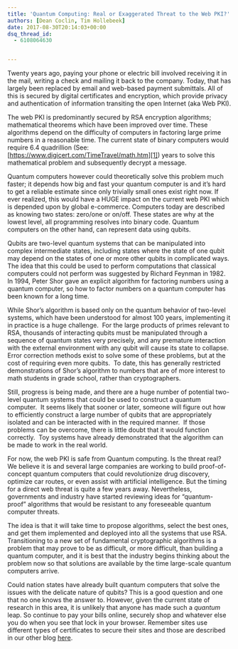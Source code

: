 ```yaml
---
title: 'Quantum Computing: Real or Exaggerated Threat to the Web PKI?'
authors: [Dean Coclin, Tim Hollebeek]
date: 2017-08-30T20:14:03+00:00
dsq_thread_id:
  - 6108064630


---
```

Twenty years ago, paying your phone or electric bill involved receiving it in the mail, writing a check and mailing it back to the company. Today, that has largely been replaced by email and web-based payment submittals. All of this is secured by digital certificates and encryption, which provide privacy and authentication of information transiting the open Internet (aka Web PKI).

The web PKI is predominantly secured by RSA encryption algorithms; mathematical theorems which have been improved over time. These algorithms depend on the difficulty of computers in factoring large prime numbers in a reasonable time. The current state of binary computers would require 6.4 quadrillion (See: [https://www.digicert.com/TimeTravel/math.htm][1]) years to solve this mathematical problem and subsequently decrypt a message.

Quantum computers however could theoretically solve this problem much faster; it depends how big and fast your quantum computer is and it’s hard to get a reliable estimate since only trivially small ones exist right now. If ever realized, this would have a HUGE impact on the current web PKI which is depended upon by global e-commerce. Computers today are described as knowing two states: zero/one or on/off. These states are why at the lowest level, all programming resolves into binary code. Quantum computers on the other hand, can represent data using qubits.

Qubits are two-level quantum systems that can be manipulated into complex intermediate states, including states where the state of one qubit may depend on the states of one or more other qubits in complicated ways.  The idea that this could be used to perform computations that classical computers could not perform was suggested by Richard Feynman in 1982.  In 1994, Peter Shor gave an explicit algorithm for factoring numbers using a quantum computer, so how to factor numbers on a quantum computer has been known for a long time.

While Shor’s algorithm is based only on the quantum behavior of two-level systems, which have been understood for almost 100 years, implementing it in practice is a huge challenge.  For the large products of primes relevant to RSA, thousands of interacting qubits must be manipulated through a sequence of quantum states very precisely, and any premature interaction with the external environment with any qubit will cause its state to collapse.  Error correction methods exist to solve some of these problems, but at the cost of requiring even more qubits.  To date, this has generally restricted demonstrations of Shor’s algorithm to numbers that are of more interest to math students in grade school, rather than cryptographers.

Still, progress is being made, and there are a huge number of potential two-level quantum systems that could be used to construct a quantum computer.  It seems likely that sooner or later, someone will figure out how to efficiently construct a large number of qubits that are appropriately isolated and can be interacted with in the required manner.  If those problems can be overcome, there is little doubt that it would function correctly.  Toy systems have already demonstrated that the algorithm can be made to work in the real world.

For now, the web PKI is safe from Quantum computing. Is the threat real? We believe it is and several large companies are working to build proof-of-concept quantum computers that could revolutionize drug discovery, optimize car routes, or even assist with artificial intelligence. But the timing for a direct web threat is quite a few years away. Nevertheless, governments and industry have started reviewing ideas for “quantum-proof” algorithms that would be resistant to any foreseeable quantum computer threats.

The idea is that it will take time to propose algorithms, select the best ones, and get them implemented and deployed into all the systems that use RSA.  Transitioning to a new set of fundamental cryptographic algorithms is a problem that may prove to be as difficult, or more difficult, than building a quantum computer, and it is best that the industry begins thinking about the problem now so that solutions are available by the time large-scale quantum computers arrive.

Could nation states have already built quantum computers that solve the issues with the delicate nature of qubits? This is a good question and one that no one knows the answer to. However, given the current state of research in this area, it is unlikely that anyone has made such a _quantum_ leap. So continue to pay your bills online, securely shop and whatever else you do when you see that lock in your browser. Remember sites use different types of certificates to secure their sites and those are described in our other blog [here][2].

 [1]: https://clicktime.symantec.com/a/1/TP4yZcdQW9gewBItJK_lgR8cAeaYn1sjeg-OPz3013I=?d=9FvaWypmJdBValJZWMJMkKrPmgYlZ7wS2mW_GmhzMhPBOfaKCMC_Yg7IIrSwQGJqviJSQmP0qd0OSPVJFgs_tUD5DGp2fYSwyuXxfFVUY0bi0cSyZUjvygH2j5UESXM1Cem9M6iriBfUgwzhm_wruHD77sicSww0szVJV-2T4tMEOxfhvKPeQ8K4OzKnpTWU5qM1K3JVmQ7mh9O2Ty7tskt-bBqi8LKldHthM2YX4G1kOLOF4akDnrOIna_86-kXs2nr17IMYvGeevaNn5TfniuakEGmTB7qsZ35qbURzhTeTPh2hwr6J4tM5WeqkRCn26vZMCPnTAk-8SrJo8_SIVeW74EuloQ3_Ew_qR61mb_YCLX78K6H08SV5P7KfNmYeMbsGeHwkkdN7Syt0j2L-1AL6PVjf4lFVqVicV0amOk%3D&u=https%3A%2F%2Fscanmail.trustwave.com%2F%3Fc%3D4062%26amp%3Bd%3D7Y-g2dltHLtKB9isUn1bu_QUPHtVEG-aEnQm5Vke5A%26amp%3Bs%3D5%26amp%3Bu%3Dhttps%253a%252f%252fwww%252edigicert%252ecom%252fTimeTravel%252fmath%252ehtm
 [2]: https://clicktime.symantec.com/a/1/3rv_iioujUyUxGNvFHSJ3DpquTUv1XNnnb2pT5pmv0c=?d=9FvaWypmJdBValJZWMJMkKrPmgYlZ7wS2mW_GmhzMhPBOfaKCMC_Yg7IIrSwQGJqviJSQmP0qd0OSPVJFgs_tUD5DGp2fYSwyuXxfFVUY0bi0cSyZUjvygH2j5UESXM1Cem9M6iriBfUgwzhm_wruHD77sicSww0szVJV-2T4tMEOxfhvKPeQ8K4OzKnpTWU5qM1K3JVmQ7mh9O2Ty7tskt-bBqi8LKldHthM2YX4G1kOLOF4akDnrOIna_86-kXs2nr17IMYvGeevaNn5TfniuakEGmTB7qsZ35qbURzhTeTPh2hwr6J4tM5WeqkRCn26vZMCPnTAk-8SrJo8_SIVeW74EuloQ3_Ew_qR61mb_YCLX78K6H08SV5P7KfNmYeMbsGeHwkkdN7Syt0j2L-1AL6PVjf4lFVqVicV0amOk%3D&u=https%3A%2F%2Fcasecurity.org%2F2013%2F08%2F07%2Fwhat-are-the-different-types-of-ssl-certificates%2F